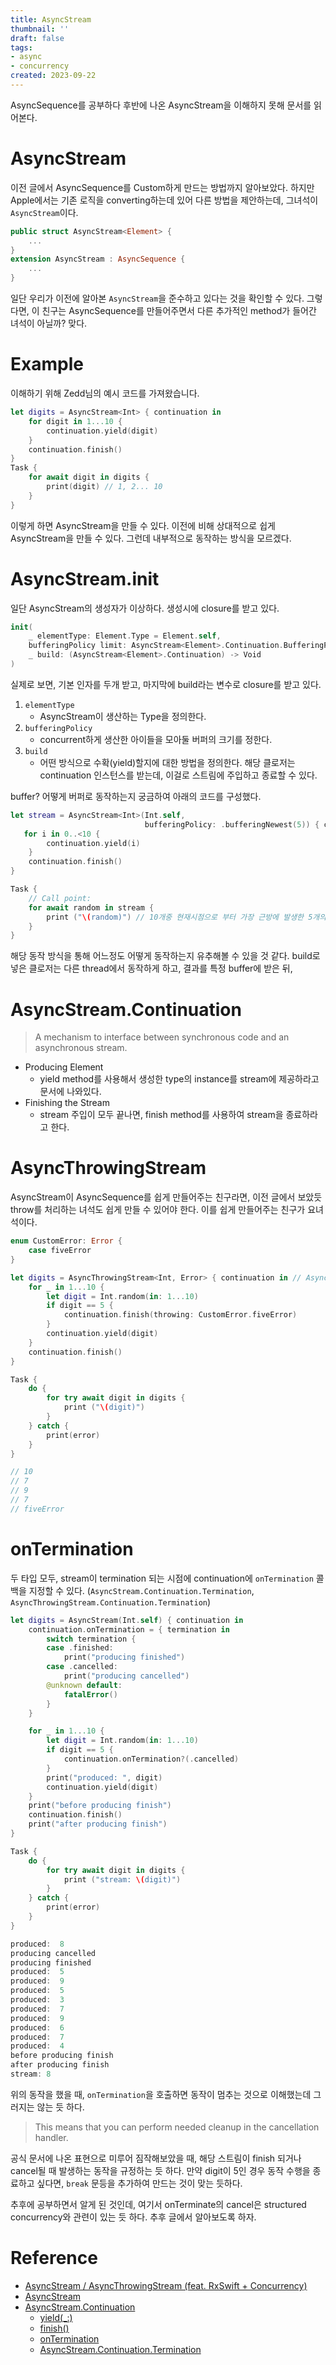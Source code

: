 ```yaml
---
title: AsyncStream
thumbnail: ''
draft: false
tags:
- async
- concurrency
created: 2023-09-22
---
```


AsyncSequence를 공부하다 후반에 나온 AsyncStream을 이해하지 못해 문서를 읽어본다.

# AsyncStream

이전 글에서 AsyncSequence를 Custom하게 만드는 방법까지 알아보았다. 하지만 Apple에서는 기존 로직을 converting하는데 있어 다른 방법을 제안하는데, 그녀석이 `AsyncStream`이다.

````swift
public struct AsyncStream<Element> {
    ...
}
extension AsyncStream : AsyncSequence {
    ...
}
````

일단 우리가 이전에 알아본 `AsyncStream`을 준수하고 있다는 것을 확인할 수 있다. 그렇다면, 이 친구는 AsyncSequence를 만들어주면서 다른 추가적인 method가 들어간 녀석이 아닐까? 맞다.

# Example

이해하기 위해 Zedd님의 예시 코드를 가져왔습니다.

````swift
let digits = AsyncStream<Int> { continuation in
    for digit in 1...10 {
        continuation.yield(digit)
    }
    continuation.finish()
}
Task {
    for await digit in digits {
        print(digit) // 1, 2... 10
    }
}
````

이렇게 하면 AsyncStream을 만들 수 있다. 이전에 비해 상대적으로 쉽게 AsyncStream을 만들 수 있다. 그런데 내부적으로 동작하는 방식을 모르겠다.

# AsyncStream.init

일단 AsyncStream의 생성자가 이상하다. 생성시에 closure를 받고 있다.

````swift
init(
    _ elementType: Element.Type = Element.self,
    bufferingPolicy limit: AsyncStream<Element>.Continuation.BufferingPolicy = .unbounded,
    _ build: (AsyncStream<Element>.Continuation) -> Void
)
````

실제로 보면, 기본 인자를 두개 받고, 마지막에 build라는 변수로 closure를 받고 있다. 

1. `elementType`
   * AsyncStream이 생산하는 Type을 정의한다.
1. `bufferingPolicy`
   * concurrent하게 생산한 아이들을 모아둘 버퍼의 크기를 정한다.
1. `build`
   * 어떤 방식으로 수확(yield)할지에 대한 방법을 정의한다. 해당 클로저는 continuation 인스턴스를 받는데, 이걸로 스트림에 주입하고 종료할 수 있다.

buffer? 어떻게 버퍼로 동작하는지 궁금하여 아래의 코드를 구성했다.

````swift
let stream = AsyncStream<Int>(Int.self,
                              bufferingPolicy: .bufferingNewest(5)) { continuation in
   for i in 0..<10 {
        continuation.yield(i)
    }
    continuation.finish()
}

Task {
    // Call point:
    for await random in stream {
        print ("\(random)") // 10개중 현재시점으로 부터 가장 근방에 발생한 5개의 원소만 가져온다. (5, 6, 7, 8, 9)
    }
}
````

해당 동작 방식을 통해 어느정도 어떻게 동작하는지 유추해볼 수 있을 것 같다. build로 넣은 클로저는 다른 thread에서 동작하게 하고, 결과를 특정 buffer에 받은 뒤, 

# AsyncStream.Continuation

 > 
 > A mechanism to interface between synchronous code and an asynchronous stream.

* Producing Element
  * yield method를 사용해서 생성한 type의 instance를 stream에 제공하라고 문서에 나와있다. 
* Finishing the Stream
  * stream 주입이 모두 끝나면, finish method를 사용하여 stream을 종료하라고 한다.

# AsyncThrowingStream

AsyncStream이 AsyncSequence를 쉽게 만들어주는 친구라면, 이전 글에서 보았듯 throw를 처리하는 녀석도 쉽게 만들 수 있어야 한다. 이를 쉽게 만들어주는 친구가 요녀석이다.

````swift
enum CustomError: Error {
    case fiveError
}

let digits = AsyncThrowingStream<Int, Error> { continuation in // AsyncThrowingStream.Continuation ✅ AsyncStream.Continuation ❎
    for _ in 1...10 {
        let digit = Int.random(in: 1...10)
        if digit == 5 {
            continuation.finish(throwing: CustomError.fiveError)
        }
        continuation.yield(digit)
    }
    continuation.finish()
}

Task {
    do {
        for try await digit in digits {
            print ("\(digit)")
        }
    } catch {
        print(error)
    }
}

// 10
// 7
// 9
// 7
// fiveError
````

# onTermination

두 타입 모두, stream이 termination 되는 시점에 continuation에 `onTermination` 콜백을 지정할 수 있다. (`AsyncStream.Continuation.Termination`, `AsyncThrowingStream.Continuation.Termination`)

````swift
let digits = AsyncStream(Int.self) { continuation in
    continuation.onTermination = { termination in
        switch termination {
        case .finished:
            print("producing finished")
        case .cancelled:
            print("producing cancelled")
        @unknown default:
            fatalError()
        }
    }

    for _ in 1...10 {
        let digit = Int.random(in: 1...10)
        if digit == 5 {
            continuation.onTermination?(.cancelled)
        }
        print("produced: ", digit)
        continuation.yield(digit)
    }
    print("before producing finish")
    continuation.finish()
    print("after producing finish")
}

Task {
    do {
        for try await digit in digits {
            print ("stream: \(digit)")
        }
    } catch {
        print(error)
    }
}

produced:  8
producing cancelled
producing finished
produced:  5
produced:  9
produced:  5
produced:  3
produced:  7
produced:  9
produced:  6
produced:  7
produced:  4
before producing finish
after producing finish
stream: 8
````

위의 동작을 했을 때, `onTermination`을 호출하면 동작이 멈추는 것으로 이해했는데 그러지는 않는 듯 하다. 

 > 
 > This means that you can perform needed cleanup in the cancellation handler.

공식 문서에 나온 표현으로 미루어 짐작해보았을 때, 해당 스트림이 finish 되거나 cancel될 때 발생하는 동작을 규정하는 듯 하다. 만약 digit이 5인 경우 동작 수행을 종료하고 싶다면, `break` 문등을 추가하여 만드는 것이 맞는 듯하다.

추후에 공부하면서 알게 된 것인데, 여기서 onTerminate의 cancel은 structured concurrency와 관련이 있는 듯 하다. 추후 글에서 알아보도록 하자.

# Reference

* [AsyncStream / AsyncThrowingStream (feat. RxSwift + Concurrency)](https://zeddios.tistory.com/1341)
* [AsyncStream](https://developer.apple.com/documentation/swift/asyncstream)
* [AsyncStream.Continuation](https://developer.apple.com/documentation/swift/asyncstream/continuation)
  * [yield(\_:)](https://developer.apple.com/documentation/swift/asyncstream/continuation/yield(_:))
  * [finish()](https://developer.apple.com/documentation/swift/asyncstream/continuation/finish())
  * [onTermination](https://developer.apple.com/documentation/swift/asyncstream/continuation/ontermination)
  * [AsyncStream.Continuation.Termination](https://developer.apple.com/documentation/swift/asyncstream/continuation/termination)
